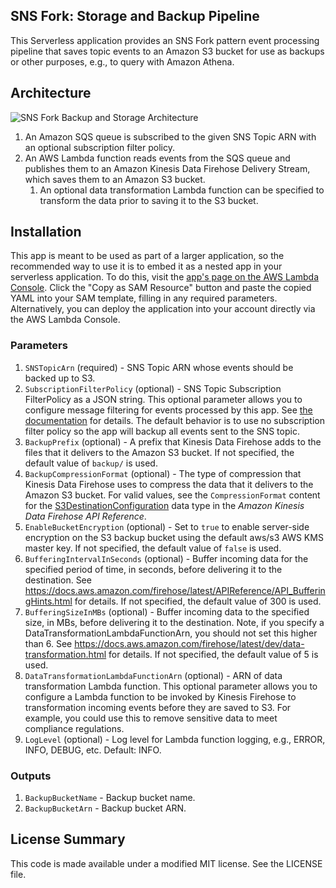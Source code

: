 ## SNS Fork: Storage and Backup Pipeline

This Serverless application provides an SNS Fork pattern event processing pipeline that saves topic events to an Amazon S3 bucket for use as backups or other purposes, e.g., to query with Amazon Athena.

## Architecture

![SNS Fork Backup and Storage Architecture](https://github.com/aws-samples/aws-serverless-sns-fork-pattern/raw/master/pipelines/event-storage-backup-pipeline/images/event-storage-backup-architecture.png)

1. An Amazon SQS queue is subscribed to the given SNS Topic ARN with an optional subscription filter policy.
1. An AWS Lambda function reads events from the SQS queue and publishes them to an Amazon Kinesis Data Firehose Delivery Stream, which saves them to an Amazon S3 bucket.
    1. An optional data transformation Lambda function can be specified to transform the data prior to saving it to the S3 bucket.

## Installation

This app is meant to be used as part of a larger application, so the recommended way to use it is to embed it as a nested app in your serverless application. To do this, visit the [app's page on the AWS Lambda Console](https://console.aws.amazon.com/lambda/home#/create/app?applicationId=arn:aws:serverlessrepo:us-east-1:077246666028:applications/fork-event-storage-backup-pipeline). Click the "Copy as SAM Resource" button and paste the copied YAML into your SAM template, filling in any required parameters. Alternatively, you can deploy the application into your account directly via the AWS Lambda Console.

### Parameters

1. `SNSTopicArn` (required) - SNS Topic ARN whose events should be backed up to S3.
1. `SubscriptionFilterPolicy` (optional) - SNS Topic Subscription FilterPolicy as a JSON string. This optional parameter allows you to configure message filtering for events processed by this app. See [the documentation](https://docs.aws.amazon.com/sns/latest/dg/message-filtering.html) for details. The default behavior is to use no subscription filter policy so the app will backup all events sent to the SNS topic.
1. `BackupPrefix` (optional) - A prefix that Kinesis Data Firehose adds to the files that it delivers to the Amazon S3 bucket. If not specified, the default value of `backup/` is used.
1. `BackupCompressionFormat` (optional) - The type of compression that Kinesis Data Firehose uses to compress the data that it delivers to the Amazon S3 bucket. For valid values, see the `CompressionFormat` content for the [S3DestinationConfiguration](https://docs.aws.amazon.com/firehose/latest/APIReference/API_S3DestinationConfiguration.html) data type in the *Amazon Kinesis Data Firehose API Reference*.
1. `EnableBucketEncryption` (optional) - Set to `true` to enable server-side encryption on the S3 backup bucket using the default aws/s3 AWS KMS master key. If not specified, the default value of `false` is used.
1. `BufferingIntervalInSeconds` (optional) - Buffer incoming data for the specified period of time, in seconds, before delivering it to the destination. See https://docs.aws.amazon.com/firehose/latest/APIReference/API_BufferingHints.html for details. If not specified, the default value of 300 is used.
1. `BufferingSizeInMBs` (optional) - Buffer incoming data to the specified size, in MBs, before delivering it to the destination. Note, if you specify a DataTransformationLambdaFunctionArn, you should not set this higher than 6. See https://docs.aws.amazon.com/firehose/latest/dev/data-transformation.html for details. If not specified, the default value of 5 is used.
1. `DataTransformationLambdaFunctionArn` (optional) - ARN of data transformation Lambda function. This optional parameter allows you to configure a Lambda function to be invoked by Kinesis Firehose to transformation incoming events before they are saved to S3. For example, you could use this to remove sensitive data to meet compliance regulations.
1. `LogLevel` (optional) - Log level for Lambda function logging, e.g., ERROR, INFO, DEBUG, etc. Default: INFO.

### Outputs

1. `BackupBucketName` - Backup bucket name.
1. `BackupBucketArn` - Backup bucket ARN.

## License Summary

This code is made available under a modified MIT license. See the LICENSE file.
